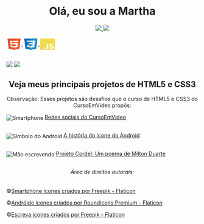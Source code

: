 ### <h1 align="center">Olá, eu sou a Martha</h1>

<div align="center">
  <a href="https://github.com/martha-alves">
  <img height="150em" src="https://github-readme-stats.vercel.app/api?username=martha-alves&show_icons=true&theme=dracula&include_all_commits=true&count_private=true"/>
  <img height="150em" src="https://github-readme-stats.vercel.app/api/top-langs/?username=martha-alves&layout=compact&langs_count=7&theme=dracula"/>
</div>

<div style="display: inline_block"><br>
  <img align="center" alt="Martha-HTML" height="30" width="40" src="https://raw.githubusercontent.com/devicons/devicon/master/icons/html5/html5-original.svg">
  <img align="center" alt="Martha-CSS" height="30" width="40" src="https://raw.githubusercontent.com/devicons/devicon/master/icons/css3/css3-original.svg">
  <img align="center" alt="Martha-Js" height="30" width="40" src="https://raw.githubusercontent.com/devicons/devicon/master/icons/javascript/javascript-plain.svg">
  
##  

<div > 
  <a href="https://www.linkedin.com/in/martha-alves-74b296240/" target="_blank" rel="external"><img src="https://img.shields.io/badge/-LinkedIn-%230077B5?style=for-the-badge&logo=linkedin&logoColor=white" target="_blank"></a> 
  <a href = "mailto:infomarthacaroline@gmail.com"><img src="https://img.shields.io/badge/Gmail-D14836?style=for-the-badge&logo=gmail&logoColor=white" target="_blank"></a>
</div>

  ##
  
<h2 align="center">Veja meus principais projetos de HTML5 e CSS3</h2>

<p align="center"> Observação: Esses projetos são desafios que o curso de HTML5 e CSS3 do CursoEmVideo propôs:<p/>

<div style="display: inline_block">
 <img align="center" alt="Smartphone" height="150em" src="https://cdn-icons-png.flaticon.com/512/4151/4151857.png">
 <a style="display: inline_block padding:100px;" href="https://martha-alves.github.io/html-css/Desafios-CursoEmVideo/3-Redes-sociais/" target="_blank" rel="external">Redes sociais do CursoEmVideo</a>
</div>

 ##
 
<div style="display: inline_block">
 <img align="center" alt="Símbolo do Android" height="150em" src="https://cdn-icons-png.flaticon.com/512/536/536437.png">
 <a href="https://martha-alves.github.io/html-css/Desafios-CursoEmVideo/1-Android/" target="_blank" rel="external">A história do icone do Android</a>
</div>

 ##
 
<div style="display: inline_block">
 <img align="center" alt="Mão escrevendo" height="150em" src="https://cdn-icons-png.flaticon.com/512/3271/3271154.png">
  <a href="https://martha-alves.github.io/html-css/Desafios-CursoEmVideo/2-Cordel/" target="_blank" rel="external">Projeto Cordel: Um poema de Milton Duarte</a>
</div> 
 
 ##
 


 <h6 align="center">Área de direitos autorais:</h6>
 
 ©️<a href="https://www.flaticon.com/br/icones-gratis/smartphone" title="smartphone ícones">Smartphone ícones criados por Freepik - Flaticon</a> 
 
 ©️<a href="https://www.flaticon.com/br/icones-gratis/androide" title="andróide ícones">Andróide ícones criados por Roundicons Premium - Flaticon</a>
 
 ©️<a href="https://www.flaticon.com/br/icones-gratis/escreva" title="escreva ícones">Escreva ícones criados por Freepik - Flaticon</a>


